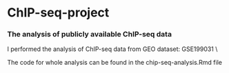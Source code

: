 # ChIP-seq-project

### The analysis of publicly available ChIP-seq data

I performed the analysis of ChIP-seq data from GEO dataset: GSE199031 \

The code for whole analysis can be found in the chip-seq-analysis.Rmd file
